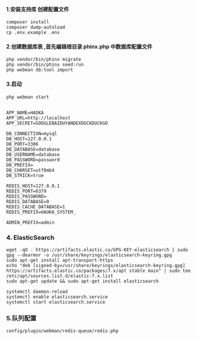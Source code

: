 #### 1.安装支持库 创建配置文件

```
composer install 
composer dump-autoload
cp .env.example .env
```

#### 2.创建数据库表 ,首先编辑根目录 phinx.php 中数据库配置文件

```apacheconf
php vendor/bin/phinx migrate
php vendor/bin/phinx seed:run
php webman db:tool import
```

#### 3.启动
```apacheconf
php webman start 
```

```apacheconf

APP_NAME=HAOKA
APP_URL=http://localhost
APP_SECRET=GOOGLEBAIDUYANDEXDUCKDUCKGO

DB_CONNECTION=mysql
DB_HOST=127.0.0.1
DB_PORT=3306
DB_DATABASE=database
DB_USERNAME=database
DB_PASSWORD=password
DB_PREFIX=
DB_CHARSET=utf8mb4
DB_STRICK=true

REDIS_HOST=127.0.0.1
REDIS_PORT=6379
REDIS_PASSWORD=
REDIS_DATABASE=0
REDIS_CACHE_DATABASE=1
REDIS_PREFIX=HAOKA_SYSTEM_

ADMIN_PREFIX=admin
```

### 4. ElasticSearch

```
wget -qO - https://artifacts.elastic.co/GPG-KEY-elasticsearch | sudo gpg --dearmor -o /usr/share/keyrings/elasticsearch-keyring.gpg
sudo apt-get install apt-transport-https
echo "deb [signed-by=/usr/share/keyrings/elasticsearch-keyring.gpg] https://artifacts.elastic.co/packages/7.x/apt stable main" | sudo tee /etc/apt/sources.list.d/elastic-7.x.list
sudo apt-get update && sudo apt-get install elasticsearch

systemctl daemon-reload
systemctl enable elasticsearch.service
systemctl start elasticsearch.service
```

### 5.队列配置
```apacheconf
config/plugin/webman/redis-queue/redis.php
```